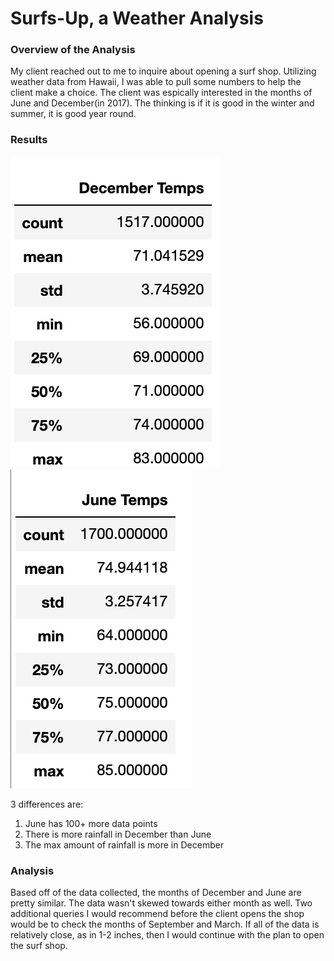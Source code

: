 # Surfs-Up, a Weather Analysis

### Overview of the Analysis
My client reached out to me to inquire about opening a surf shop. Utilizing weather data from Hawaii, I was able to pull some numbers to help the client make a choice. The client was espically interested in the months of June and December(in 2017). The thinking is if it is good in the winter and summer, it is good year round.

### Results
![image](https://github.com/PeijaEn/surfs-up/blob/main/resources/December%20temps.png?raw=true)
![image](https://github.com/PeijaEn/surfs-up/blob/main/resources/June%20temps.png?raw=true)

3 differences are:
1) June has 100+ more data points
2) There is more rainfall in December than June
3) The max amount of rainfall is more in December

### Analysis
Based off of the data collected, the months of December and June are pretty similar. The data wasn't skewed towards either month as well. Two additional queries I would recommend before the client opens the shop would be to check the months of September and March. If all of the data is relatively close, as in 1-2 inches, then I would continue with the plan to open the surf shop.
